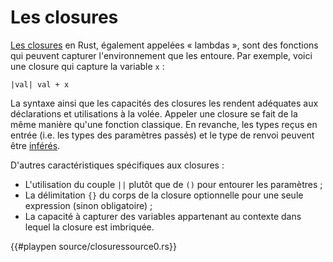 # Les closures

[Les closures](https://en.wikipedia.org/wiki/Closure_(computer_programming)) en Rust, également appelées « lambdas », sont des fonctions qui peuvent capturer l'environnement que les entoure. Par exemple, voici une closure qui capture la variable `x` :

```
|val| val + x
```

La syntaxe ainsi que les capacités des closures les rendent adéquates aux déclarations et utilisations à la volée. Appeler une closure se fait de la même manière qu'une fonction classique. En revanche, les types reçus en entrée (i.e. les types des paramètres passés) et le type de renvoi peuvent être [inférés](https://fr.wikipedia.org/wiki/Inférence_de_types).

D'autres caractéristiques spécifiques aux closures :


* L'utilisation du couple `||` plutôt que de `()` pour entourer les paramètres ;
* La délimitation `{}` du corps de la closure optionnelle pour une seule expression (sinon obligatoire) ;
* La capacité à capturer des variables appartenant au contexte dans lequel la closure est imbriquée.

{{#playpen source/closuressource0.rs}}
